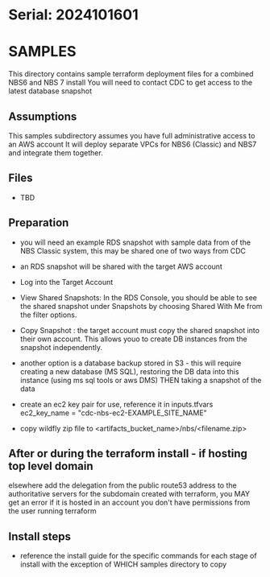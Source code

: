 # Serial: 2024101601
# SAMPLES

This directory contains sample terraform deployment files for a combined NBS6 and NBS 7 install
You will need to contact CDC to get access to the latest database snapshot

## Assumptions
This samples subdirectory assumes you have full administrative access to an AWS account 
It will deploy separate VPCs for NBS6 (Classic) and NBS7 and integrate them
together.

## Files
- TBD

## Preparation
- you will need an example RDS snapshot with sample data from of the NBS Classic system, this may be
  shared one of two ways from CDC

- an RDS snapshot will be shared with the target AWS account 
- Log into the Target Account

- View Shared Snapshots: In the RDS Console, you should be able to see the
shared snapshot under Snapshots by choosing Shared With Me from the filter
options.

- Copy Snapshot : the target account must copy the shared
snapshot into their own account. This allows youo to create DB
instances from the snapshot independently.

- another option is a database backup stored in S3 - this will require
  creating a new database (MS SQL), restoring the DB data into this
instance (using ms sql tools or aws DMS) THEN taking a snapshot of the data

- create an ec2 key pair for use, reference it in inputs.tfvars
ec2_key_name           = "cdc-nbs-ec2-EXAMPLE_SITE_NAME"

- copy wildfly zip file to <artifacts_bucket_name>/nbs/<filename.zip>


## After or during the terraform install - if hosting top level domain
elsewhere add the delegation from the public
  route53 address to the authoritative servers for the subdomain created
with terraform, you MAY get an error if it is hosted in an account you
don't have permissions from the user running terraform

## Install steps

- reference the install guide for the specific commands for each stage of
  install with the exception of WHICH samples directory to copy


